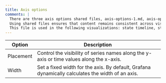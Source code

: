 ```yaml
---
title: Axis options
comments: |
  There are three axis options shared files, axis-options-1.md, axis-options-2.md, and axis-options-3.md to cover the most common combinations of options. 
  Using shared files ensures that content remains consistent across visualizations that share the same options and users don't have to figure out which options apply to a specific visualization when reading that content.
  This file is used in the following visualizations: state timeline, status history.
---
```


| Option    | Description                                                                                      |
| --------- | ------------------------------------------------------------------------------------------------ |
| Placement | Control the visibility of series names along the y-axis or time values along the x-axis.         |
| Width     | Set a fixed width for the axis. By default, Grafana dynamically calculates the width of an axis. |
